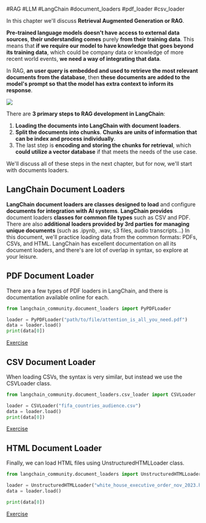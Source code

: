 #RAG #LLM #LangChain 
#document_loaders #pdf_loader #csv_loader 

In this chapter we'll discuss **Retrieval Augmented Generation or RAG**.

**Pre-trained language models doesn't have access to external data sources**, **their understanding comes** purely **from their training data**. This means that **if we require our model to have knowledge that goes beyond its training data**, which could be company data or knowledge of more recent world events, **we need a way of integrating that data**.

In RAG, **an user query is embedded and used to retrieve the most relevant documents from the database**, then **these documents are added to the model's prompt so that the model has extra context to inform its response**.

![](Pasted%20image%2020240715054605.png)

There are **3 primary steps to RAG development in LangChain**:
1. **Loading the documents into LangChain with document loaders**.
2. **Split the documents into chunks**. **Chunks are units of information that can be index and process individually**.
3. The last step is **encoding and storing the chunks for retrieval**, which **could utilize a vector database** if that meets the needs of the use case.

We'll discuss all of these steps in the next chapter, but for now, we'll start with documents loaders.
## LangChain Document Loaders

**LangChain document loaders are classes designed to load** and configure **documents for integration with AI systems**. **LangChain provides** document loaders **classes for common file types** such as CSV and PDF.
There are also **additional loaders provided by 3rd parties for managing unique documents** (such as .ipynb, .wav, s3 files, audio transcripts...)
In this document, we'll practice loading data from the common formats: PDFs, CSVs, and HTML.
LangChain has excellent documentation on all its document loaders, and there's are lot of overlap in syntax, so explore at your leisure.
## PDF Document Loader

There are a few types of PDF loaders in LangChain, and there is documentation available online for each.
```python
from langchain_community.document_loaders import PyPDFLoader

loader = PyPDFLoader("path/to/file/attention_is_all_you_need.pdf")
data = loader.load()
print(data[0])
```

[Exercise](../06_PDF_document_loaders.py)

## CSV Document Loader

When loading CSVs, the syntax is very similar, but instead we use the CSVLoader class.

```python
from langchain_community.document_loaders.csv_loader import CSVLoader

loader = CSVLoader("fifa_countries_audience.csv")
data = loader.load()
print(data[0])
```
[Exercise](../06_CSV_document_loaders.py)


## HTML Document Loader

Finally, we can load HTML files using UnstructuredHTMLLoader class.

```python
from langchain_community.document_loaders import UnstructuredHTMLLoader

loader = UnstructuredHTMLLoader("white_house_executive_order_nov_2023.html")
data = loader.load()

print(data[0])
```

[Exercise](../15_HTML_document_loaders.py)
